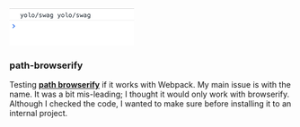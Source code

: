 ![Preview](preview.png)
### path-browserify

Testing [**path browserify**](https://github.com/substack/path-browserify) if it works with Webpack. My main issue is with the name. It was a bit mis-leading; I thought it would only work with browserify. Although I checked the code, I wanted to make sure before installing it to an internal project.